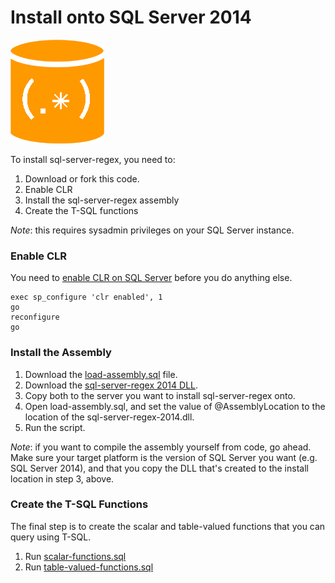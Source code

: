 # Install onto SQL Server 2014

![SQL Regex Logo](/images/sql-regex-logo.png)

To install sql-server-regex, you need to:

1. Download or fork this code. 
2. Enable CLR
3. Install the sql-server-regex assembly
4. Create the T-SQL functions

*Note*: this requires sysadmin privileges on your SQL Server instance.


### Enable CLR

You need to [enable CLR on SQL Server](https://msdn.microsoft.com/en-us/library/ms131048.aspx) before you do anything else.

```
exec sp_configure 'clr enabled', 1
go
reconfigure
go
```

### Install the Assembly

1. Download the [load-assembly.sql](/install/load-assembly.sql) file. 
2. Download the [sql-server-regex 2014 DLL](/install/dll/sql-server-regex-2014.dll).
3. Copy both to the server you want to install sql-server-regex onto.
4. Open load-assembly.sql, and set the value of @AssemblyLocation to the location of the sql-server-regex-2014.dll.
5. Run the script.

*Note*: if you want to compile the assembly yourself from code, go ahead. Make sure your target platform is the version of SQL Server you want (e.g. SQL Server 2014), and that you copy the DLL that's created to the install location in step 3, above.

### Create the T-SQL Functions

The final step is to create the scalar and table-valued functions that you can query using T-SQL. 

1. Run [scalar-functions.sql](/install/scalar-functions.sql)
2. Run [table-valued-functions.sql](/install/table-valued-functions.sql)